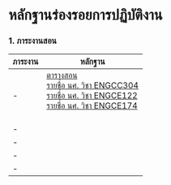 # หลักฐานร่องรอยการปฏิบัติงาน

### 1. ภาระงานสอน
ภาระงาน | หลักฐาน
--- | ---
- | [ตารางสอน](#)<br />[รายชื่อ นศ. วิชา ENGCC304](#)<br />[รายชื่อ นศ. วิชา ENGCE122](#)<br />[รายชื่อ นศ. วิชา ENGCE174](#)<br />[](#)<br />
- | [](#)<br />
- | [](#)<br />
- | [](#)<br />
- | [](#)<br />
